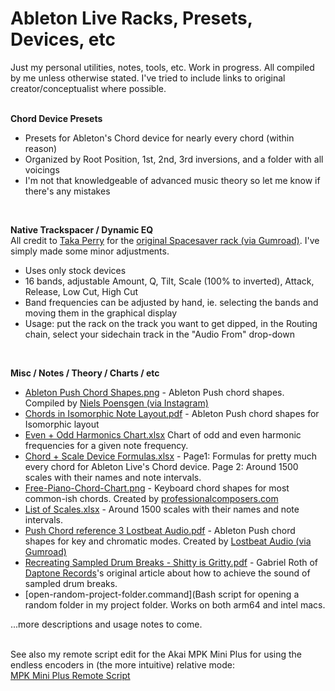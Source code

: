 # Ableton Live Racks, Presets, Devices, etc
Just my personal utilities, notes, tools, etc. Work in progress.
All compiled by me unless otherwise stated. I've tried to include links to original creator/conceptualist where possible.
<br>
<br>

**Chord Device Presets**
- Presets for Ableton's Chord device for nearly every chord (within reason)
- Organized by Root Position, 1st, 2nd, 3rd inversions, and a folder with all voicings
- I'm not that knowledgeable of advanced music theory so let me know if there's any mistakes
<br>

**Native Trackspacer / Dynamic EQ**<br>
All credit to [Taka Perry](https://takaperry.gumroad.com/) for the [original Spacesaver rack (via Gumroad)](https://takaperry.gumroad.com/l/qxuqw). I've simply made some minor adjustments.
- Uses only stock devices
- 16 bands, adjustable Amount, Q, Tilt, Scale (100% to inverted), Attack, Release, Low Cut, High Cut
- Band frequencies can be adjusted by hand, ie. selecting the bands and moving them in the graphical display
- Usage: put the rack on the track you want to get dipped, in the Routing chain, select your sidechain track in the "Audio From" drop-down
<br>

**Misc / Notes / Theory / Charts / etc**
- [Ableton Push Chord Shapes.png](https://github.com/YYYIKES/Ableton-Live-Racks-and-Misc-Resources/blob/main/Misc/Ableton%20Push%20Chord%20Shapes.png) - Ableton Push chord shapes. Compiled by [Niels Poensgen (via Instagram)](https://www.instagram.com/nielspoensgen/)
- [Chords in Isomorphic Note Layout.pdf](https://github.com/YYYIKES/Ableton-Live-Racks-and-Misc-Resources/blob/main/Misc/Chords%20in%20Isomorphic%20Note%20Layout.pdf) - Ableton Push chord shapes for Isomorphic layout
- [Even + Odd Harmonics Chart.xlsx](https://github.com/YYYIKES/Ableton-Live-Racks-and-Misc-Resources/blob/main/Misc/Even%20%2B%20Odd%20Harmonics%20Chart.xlsx) Chart of odd and even harmonic frequencies for a given note frequency.
- [Chord + Scale Device Formulas.xlsx](https://github.com/YYYIKES/Ableton-Live-Racks-and-Misc-Resources/blob/main/Misc/Chord%20%2B%20Scale%20Device%20Formulas.xlsx) - Page1: Formulas for pretty much every chord for Ableton Live's Chord device. Page 2: Around 1500 scales with their names and note intervals.
- [Free-Piano-Chord-Chart.png](https://github.com/YYYIKES/Ableton-Live-Racks-and-Misc-Resources/blob/main/Misc/Free-Piano-Chord-Chart.png) - Keyboard chord shapes for most common-ish chords. Created by [professionalcomposers.com](professionalcomposers.com)
- [List of Scales.xlsx](https://github.com/YYYIKES/Ableton-Live-Racks-and-Misc-Resources/blob/main/Misc/List%20of%20Scales.xlsx) - Around 1500 scales with their names and note intervals.
- [Push Chord reference 3 Lostbeat Audio.pdf](https://github.com/YYYIKES/Ableton-Live-Racks-and-Misc-Resources/blob/main/Misc/Push%20Chord%20reference%203%20Lostbeat%20Audio.pdf) - Ableton Push chord shapes for key and chromatic modes. Created by [Lostbeat Audio (via Gumroad)](https://lostbeat.gumroad.com/)
- [Recreating Sampled Drum Breaks - Shitty is Gritty.pdf](https://github.com/YYYIKES/Ableton-Live-Racks-and-Misc-Resources/blob/main/Misc/Recreating%20Sampled%20Drum%20Breaks%20-%20Shitty%20is%20Gritty.pdf) - Gabriel Roth of [Daptone Records](https://daptonerecords.com/)'s original article about how to achieve the sound of sampled drum breaks.
- [open-random-project-folder.command](Bash script for opening a random folder in my project folder. Works on both arm64 and intel macs.

...more descriptions and usage notes to come. 
<br>
<br>

See also my remote script edit for the Akai MPK Mini Plus for using the endless encoders in (the more intuitive) relative mode:
<br><a href="https://github.com/YYYIKES/MPK-Mini-Plus-Relative-Encoders-Live-11">MPK Mini Plus Remote Script </a>
